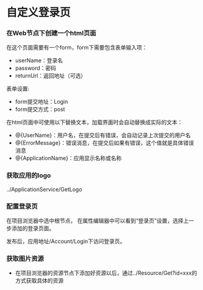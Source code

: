 # 自定义登录页

### 在Web节点下创建一个html页面

在这个页面需要有一个form，form下需要包含表单输入项：
- userName：登录名
- password：密码
- returnUrl：返回地址（可选）

表单设置:
- form提交地址：Login
- form提交方式：post

在html页面中可使用以下替换文本，加载界面时会自动替换成实际的文本：
- @{UserName}：用户名，在提交后有错误，会自动记录上次提交的用户名
- @{ErrorMessage}：错误消息，在提交后如果有错误，这个值就是具体错误消息
- @{ApplicationName}：应用显示名称或名称

### 获取应用的logo
../ApplicationService/GetLogo


### 配置登录页

在项目浏览器中选中根节点， 在属性编辑器中可以看到“登录页”设置，选择上一步添加的登录页面。

发布后，应用地址/Account/Login下访问登录页。

### 获取图片资源

- 在项目浏览器的资源节点下添加好资源以后，通过../Resource/Get?id=xxx的方式获取具体的资源
